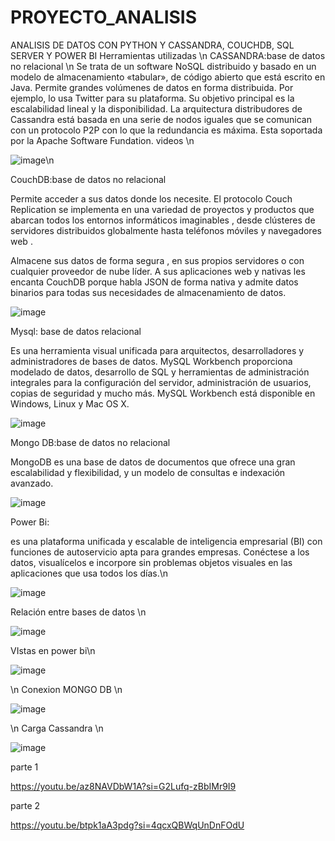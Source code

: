 # PROYECTO_ANALISIS
ANALISIS DE DATOS CON PYTHON Y CASSANDRA, COUCHDB, SQL SERVER Y POWER BI
Herramientas utilizadas \n
CASSANDRA:base de datos no relacional \n
Se trata de un software NoSQL distribuido y basado en un modelo de almacenamiento «tabular», de código abierto que está escrito en Java. Permite grandes volúmenes de datos en forma distribuida. Por ejemplo, lo usa Twitter para su plataforma. Su objetivo principal es la escalabilidad lineal y la disponibilidad. La arquitectura distribudores de Cassandra está basada en una serie de nodos iguales que se comunican con un protocolo P2P con lo que la redundancia es máxima. Esta soportada por la Apache Software Fundation.
videos \n


![image](https://github.com/AlejandroChango/PROYECTO_ANALISIS/assets/117754050/07351ee3-331c-427f-8939-2dd5768cf5d7)\n



CouchDB:base de datos no relacional 


Permite acceder a sus datos donde los necesite. El protocolo Couch Replication se implementa en una variedad de proyectos y productos que abarcan todos los entornos informáticos imaginables , desde clústeres de servidores distribuidos globalmente hasta teléfonos móviles y navegadores web .



Almacene sus datos de forma segura , en sus propios servidores o con cualquier proveedor de nube líder. A sus aplicaciones web y nativas les encanta CouchDB porque habla JSON de forma nativa y admite datos binarios para todas sus necesidades de almacenamiento de datos.


![image](https://github.com/AlejandroChango/PROYECTO_ANALISIS/assets/117754050/f82e19a5-8744-4081-b5b5-175f8ef46d70)


Mysql: base de datos relacional 


Es una herramienta visual unificada para arquitectos, desarrolladores y administradores de bases de datos. MySQL Workbench proporciona modelado de datos, desarrollo de SQL y herramientas de administración integrales para la configuración del servidor, administración de usuarios, copias de seguridad y mucho más. MySQL Workbench está disponible en Windows, Linux y Mac OS X.


![image](https://github.com/AlejandroChango/PROYECTO_ANALISIS/assets/117754050/9776c966-c676-4ebc-a526-921913d023bd)


Mongo DB:base de datos no relacional 


MongoDB es una base de datos de documentos que ofrece una gran escalabilidad y flexibilidad, y un modelo de consultas e indexación avanzado.


![image](https://github.com/AlejandroChango/PROYECTO_ANALISIS/assets/117754050/f1e3d7d9-c363-4dc6-8a11-8f55c2498fba)


Power Bi:


es una plataforma unificada y escalable de inteligencia empresarial (BI) con funciones de autoservicio apta para grandes empresas. Conéctese a los datos, visualícelos e incorpore sin problemas objetos visuales en las aplicaciones que usa todos los días.\n


![image](https://github.com/AlejandroChango/PROYECTO_ANALISIS/assets/117754050/d255d0d0-c8f1-48f5-a649-7a18b760b2a1)


 Relación entre bases de datos \n

 
 ![image](https://github.com/AlejandroChango/PROYECTO_ANALISIS/assets/117754050/2a479205-527e-44ad-8e43-b9939bb9f89b)

 
VIstas en power bi\n


![image](https://github.com/AlejandroChango/PROYECTO_ANALISIS/assets/117754050/1dcf09bf-711d-46e3-aba0-f397029bfcaf)



\n Conexion MONGO DB \n

![image](https://github.com/AlejandroChango/PROYECTO_ANALISIS/assets/117754050/0aeb5219-92b5-4cf4-b924-350f5bdac452)


\n Carga Cassandra \n

![image](https://github.com/AlejandroChango/PROYECTO_ANALISIS/assets/117754050/9d05016b-c3be-413b-93da-9b5054756f33)


parte 1

https://youtu.be/az8NAVDbW1A?si=G2Lufq-zBbIMr9I9

parte 2

https://youtu.be/btpk1aA3pdg?si=4qcxQBWqUnDnFOdU
